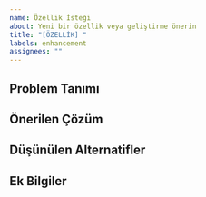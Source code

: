 ```yaml
---
name: Özellik İsteği
about: Yeni bir özellik veya geliştirme önerin
title: "[ÖZELLİK] "
labels: enhancement
assignees: ""
---
```


## Problem Tanımı

<!-- Bu özelliğin çözeceği problemi açıklayın -->

## Önerilen Çözüm

<!-- Önerdiğiniz özelliği/çözümü açıklayın -->

## Düşünülen Alternatifler

<!-- Düşündüğünüz alternatif çözümler -->

## Ek Bilgiler

<!-- Diğer ilgili bilgiler veya ekran görüntüleri -->
